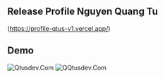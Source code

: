 ## Release Profile Nguyen Quang Tu
(https://profile-qtus-v1.vercel.app/)
## Demo
![Qtusdev.Com](https://files.catbox.moe/wh3h9y.png)
![QQtusdev.Com](https://files.catbox.moe/172qyk.png)

